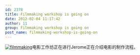 ```yaml
---
id: 2378
title: Filmmaking workshop is going on
date: 2012-02-04 11:17:42
author: 11
group: Filmmaking workshop is going on
post_name: filmmaking-workshop-is-going-on
---
```


[![](http://xinchejian.com/wp-content/uploads/2012/02/filmmaking-300x286.jpg "filmmaking")](http://xinchejian.com/2012/02/04/filmmaking-workshop-is-going-on/filmmaking/)电影工作坊正在进行Jerome正在介绍电影的制作流程。